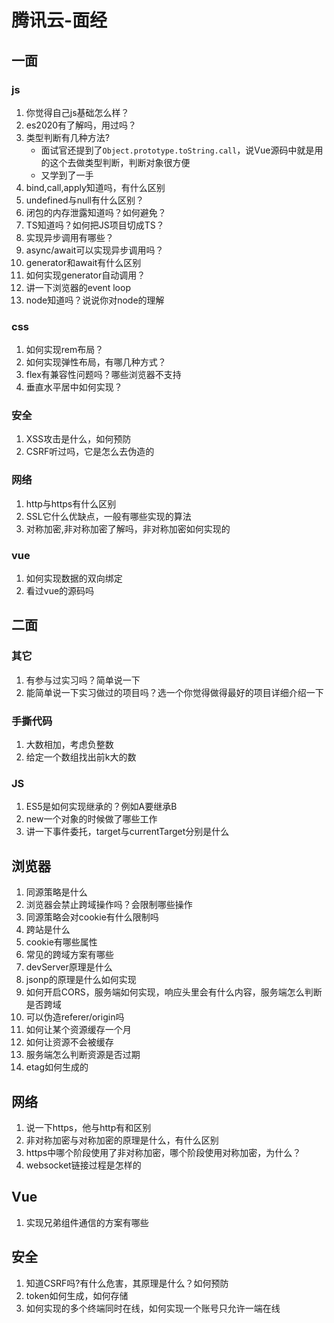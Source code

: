 # 腾讯云-面经

## 一面
###  js
1. 你觉得自己js基础怎么样？
2. es2020有了解吗，用过吗？
3. 类型判断有几种方法?
   * 面试官还提到了`Object.prototype.toString.call`，说Vue源码中就是用的这个去做类型判断，判断对象很方便
   * 又学到了一手
4. bind,call,apply知道吗，有什么区别
5. undefined与null有什么区别？
6. 闭包的内存泄露知道吗？如何避免？
7. TS知道吗？如何把JS项目切成TS？
8. 实现异步调用有哪些？
9. async/await可以实现异步调用吗？
10. generator和await有什么区别
11. 如何实现generator自动调用？
12. 讲一下浏览器的event loop
13. node知道吗？说说你对node的理解

###  css
1. 如何实现rem布局？
2. 如何实现弹性布局，有哪几种方式？
3. flex有兼容性问题吗？哪些浏览器不支持
4. 垂直水平居中如何实现？


###  安全
1. XSS攻击是什么，如何预防
2. CSRF听过吗，它是怎么去伪造的


###  网络
1. http与https有什么区别
2. SSL它什么优缺点，一般有哪些实现的算法
3. 对称加密,非对称加密了解吗，非对称加密如何实现的

###  vue
1. 如何实现数据的双向绑定
2. 看过vue的源码吗

## 二面
### 其它
1. 有参与过实习吗？简单说一下
2. 能简单说一下实习做过的项目吗？选一个你觉得做得最好的项目详细介绍一下

### 手撕代码
1. 大数相加，考虑负整数
2. 给定一个数组找出前k大的数

### JS
1. ES5是如何实现继承的？例如A要继承B
2. new一个对象的时候做了哪些工作
3. 讲一下事件委托，target与currentTarget分别是什么


## 浏览器
1. 同源策略是什么
2. 浏览器会禁止跨域操作吗？会限制哪些操作
3. 同源策略会对cookie有什么限制吗
4. 跨站是什么
5. cookie有哪些属性
6. 常见的跨域方案有哪些
7. devServer原理是什么
8. jsonp的原理是什么如何实现
9. 如何开启CORS，服务端如何实现，响应头里会有什么内容，服务端怎么判断是否跨域
10. 可以伪造referer/origin吗
11. 如何让某个资源缓存一个月
12. 如何让资源不会被缓存
13. 服务端怎么判断资源是否过期
14. etag如何生成的

## 网络
1. 说一下https，他与http有和区别
2. 非对称加密与对称加密的原理是什么，有什么区别
3. https中哪个阶段使用了非对称加密，哪个阶段使用对称加密，为什么？
4. websocket链接过程是怎样的

## Vue
1. 实现兄弟组件通信的方案有哪些

## 安全
1. 知道CSRF吗?有什么危害，其原理是什么？如何预防
2. token如何生成，如何存储
3. 如何实现的多个终端同时在线，如何实现一个账号只允许一端在线

<comment/>
<tongji/>